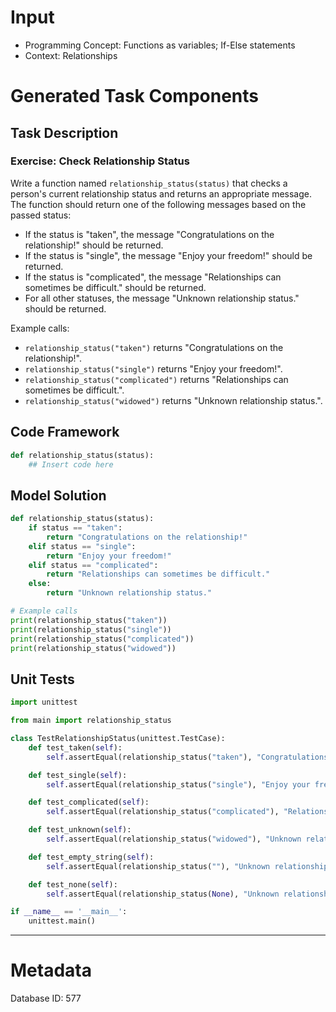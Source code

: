 # Input
- Programming Concept: Functions as variables; If-Else statements
- Context: Relationships

# Generated Task Components
## Task Description
### Exercise: Check Relationship Status

Write a function named `relationship_status(status)` that checks a person's current relationship status and returns an appropriate message. The function should return one of the following messages based on the passed status:

- If the status is "taken", the message "Congratulations on the relationship!" should be returned.
- If the status is "single", the message "Enjoy your freedom!" should be returned.
- If the status is "complicated", the message "Relationships can sometimes be difficult." should be returned.
- For all other statuses, the message "Unknown relationship status." should be returned.

Example calls:
- `relationship_status("taken")` returns "Congratulations on the relationship!".
- `relationship_status("single")` returns "Enjoy your freedom!".
- `relationship_status("complicated")` returns "Relationships can sometimes be difficult.".
- `relationship_status("widowed")` returns "Unknown relationship status.".

## Code Framework
```python
def relationship_status(status):
    ## Insert code here
```

## Model Solution
```python
def relationship_status(status):
    if status == "taken":
        return "Congratulations on the relationship!"
    elif status == "single":
        return "Enjoy your freedom!"
    elif status == "complicated":
        return "Relationships can sometimes be difficult."
    else:
        return "Unknown relationship status."

# Example calls
print(relationship_status("taken"))
print(relationship_status("single"))
print(relationship_status("complicated"))
print(relationship_status("widowed"))
```

## Unit Tests
```python
import unittest

from main import relationship_status

class TestRelationshipStatus(unittest.TestCase):
    def test_taken(self):
        self.assertEqual(relationship_status("taken"), "Congratulations on the relationship!")

    def test_single(self):
        self.assertEqual(relationship_status("single"), "Enjoy your freedom!")

    def test_complicated(self):
        self.assertEqual(relationship_status("complicated"), "Relationships can sometimes be difficult.")

    def test_unknown(self):
        self.assertEqual(relationship_status("widowed"), "Unknown relationship status.")

    def test_empty_string(self):
        self.assertEqual(relationship_status(""), "Unknown relationship status.")

    def test_none(self):
        self.assertEqual(relationship_status(None), "Unknown relationship status.")

if __name__ == '__main__':
    unittest.main()
```
___
# Metadata
Database ID: 577
